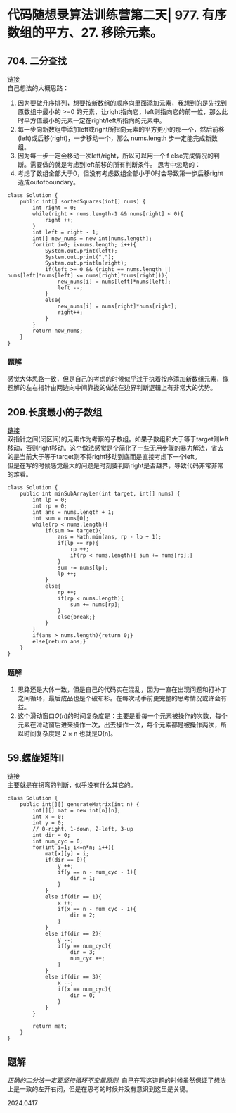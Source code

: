 # 代码随想录算法训练营第二天| 977. 有序数组的平方、27. 移除元素。

## 704. 二分查找
[链接](https://leetcode.cn/problems/squares-of-a-sorted-array/submissions/524585496/)  
自己想法的大概思路：
1. 因为要做升序排列，想要按新数组的顺序向里面添加元素，我想到的是先找到原数组中最小的 >=0 的元素，让right指向它，left则指向它的前一位，那么此时平方值最小的元素一定在right/left所指向的元素中。
2. 每一步向新数组中添加left或right所指向元素的平方更小的那一个，然后前移(left)或后移(right)，一步移动一个，那么 nums.length 步一定能完成新数组。
3. 因为每一步一定会移动一次left/right，所以可以用一个if else完成情况的判断。需要做的就是考虑到left前移的所有判断条件。
思考中忽略的：
1. 考虑了数组全部大于0，但没有考虑数组全部小于0时会导致第一步后移right造成outofboundary。
```
class Solution {
    public int[] sortedSquares(int[] nums) {
        int right = 0;
        while(right < nums.length-1 && nums[right] < 0){
            right ++;
        }
        int left = right - 1;
        int[] new_nums = new int[nums.length];
        for(int i=0; i<nums.length; i++){
            System.out.print(left);
            System.out.print(",");
            System.out.println(right);
            if(left >= 0 && (right == nums.length || nums[left]*nums[left] <= nums[right]*nums[right])){
                new_nums[i] = nums[left]*nums[left];
                left --;
            }
            else{
                new_nums[i] = nums[right]*nums[right];
                right++;
            }
        }
        return new_nums;
    }
}
```

### 题解
感觉大体思路一致，但是自己的考虑的时候似乎过于执着按序添加新数组元素，像题解的左右指针由两边向中间靠拢的做法在边界判断逻辑上有非常大的优势。

## 209.长度最小的子数组
[链接](https://leetcode.cn/problems/minimum-size-subarray-sum/submissions/524665626/)  
双指针之间(闭区间)的元素作为考察的子数组。如果子数组和大于等于target则left移动，否则right移动。这个做法感觉是个简化了一些无用步骤的暴力解法，省去的是当前大于等于target则不将right移动到底而是直接考虑下一个left。  
但是在写的时候感觉最大的问题是时刻要判断right是否越界，导致代码非常非常的难看。
```
class Solution {
    public int minSubArrayLen(int target, int[] nums) {
        int lp = 0;
        int rp = 0;
        int ans = nums.length + 1;
        int sum = nums[0];
        while(rp < nums.length){
            if(sum >= target){
                ans = Math.min(ans, rp - lp + 1);
                if(lp == rp){
                    rp ++;
                    if(rp < nums.length){ sum += nums[rp];}
                }
                sum -= nums[lp];
                lp ++;
            }
            else{
                rp ++;
                if(rp < nums.length){
                    sum += nums[rp];
                }
                else{break;}
            }
        }
        if(ans > nums.length){return 0;}
        else{return ans;}
    }
}
```

### 题解
1. 思路还是大体一致，但是自己的代码实在混乱，因为一直在出现问题和打补丁之间循环，最后成品也是个破布衫。在每次动手前更完整的思考情况或许会有益。
2. 这个滑动窗口$O(n)$的时间复杂度是：主要是看每一个元素被操作的次数，每个元素在滑动窗后进来操作一次，出去操作一次，每个元素都是被操作两次，所以时间复杂度是 2 × n 也就是O(n)。  

##  59.螺旋矩阵II
[链接](https://leetcode.cn/problems/spiral-matrix-ii/submissions/524666651/)  
主要就是在拐弯的判断，似乎没有什么其它的。
```
class Solution {
    public int[][] generateMatrix(int n) {
        int[][] mat = new int[n][n];
        int x = 0;
        int y = 0;
        // 0-right, 1-down, 2-left, 3-up
        int dir = 0;
        int num_cyc = 0;
        for(int i=1; i<=n*n; i++){
            mat[x][y] = i;
            if(dir == 0){
                y ++;
                if(y == n - num_cyc - 1){
                    dir = 1;
                }
            }
            else if(dir == 1){
                x ++;
                if(x == n - num_cyc - 1){
                    dir = 2;
                }
            }
            else if(dir == 2){
                y --;
                if(y == num_cyc){
                    dir = 3;
                    num_cyc ++;
                }
            }
            else if(dir == 3){
                x --;
                if(x == num_cyc){
                    dir = 0;
                }
            }
        }

        return mat;
    }
}
```

## 题解
_正确的二分法一定要坚持循环不变量原则_: 自己在写这道题的时候虽然保证了想法上是一致的左开右闭，但是在思考的时候并没有意识到这里是关键。

2024.0417